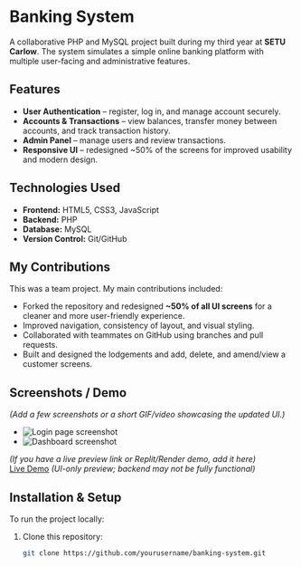 # Banking System

A collaborative PHP and MySQL project built during my third year at **SETU Carlow**. The system simulates a simple online banking platform with multiple user-facing and administrative features.

## Features
- **User Authentication** – register, log in, and manage account securely.
- **Accounts & Transactions** – view balances, transfer money between accounts, and track transaction history.
- **Admin Panel** – manage users and review transactions.
- **Responsive UI** – redesigned ~50% of the screens for improved usability and modern design.

## Technologies Used
- **Frontend:** HTML5, CSS3, JavaScript
- **Backend:** PHP 
- **Database:** MySQL
- **Version Control:** Git/GitHub

## My Contributions
This was a team project. My main contributions included:
- Forked the repository and redesigned **~50% of all UI screens** for a cleaner and more user-friendly experience.
- Improved navigation, consistency of layout, and visual styling.
- Collaborated with teammates on GitHub using branches and pull requests.
- Built and designed the lodgements and add, delete, and amend/view a customer screens.

## Screenshots / Demo
*(Add a few screenshots or a short GIF/video showcasing the updated UI.)*

- ![Login page screenshot](<img width="1920" height="1078" alt="Screenshot from 2025-08-27 13-37-05" src="https://github.com/user-attachments/assets/bd70522d-fa99-4e26-8f0a-45220345c560" />
)
- ![Dashboard screenshot](screenshot-dashboard.png)

*(If you have a live preview link or Replit/Render demo, add it here)*  
[Live Demo](https://your-live-demo-link.com) *(UI-only preview; backend may not be fully functional)*

## Installation & Setup
To run the project locally:
1. Clone this repository:
   ```bash
   git clone https://github.com/yourusername/banking-system.git
